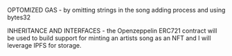 OPTOMIZED GAS - by omitting strings in the song adding process and using bytes32

INHERITANCE AND INTERFACES - the Openzeppelin ERC721 contract will be used to build support for minting an artists song as an NFT and I will leverage IPFS for storage. 
